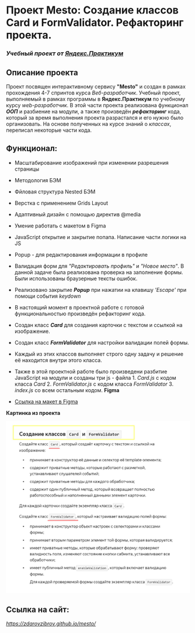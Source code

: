 # Проект Mesto: Создание классов Card и FormValidator. Рефакторинг проекта.

### _Учебный проект от [Яндекс.Практикум](https://practicum.yandex.ru/web/)_

## Описание проекта

Проект посвящен интерактивному сервису **"Mesto"** и создан в рамках прохождения 4-7 спринтов курса *Веб-разработчик*. Учебный проект, выполняемый в рамках программы в **Яндекс.Практикум** по учебному курсу _web-разработчик_. В этой части проекта реализована функционал ***ООП*** и разбиение на модули, а также произведён ***рефакторинг*** кода, который за время выполнения проекта разрастался и его нужно было организовать. На основе полученных на курсе знаний о *классах*, переписал некоторые части кода.

## Функционал:

- Масштабирование изображений при изменении разрешения страницы
- Методология БЭМ
- Фйловая структура Nested БЭМ
- Верстка с применением Grids Layout
- Адаптивный дизайн с помощью директив @media
- Умение работать с макетом в Figma
- JavaScript открытие и закрытие попапа. Написание части логики на JS
- Popup - для редактирования информации в профиле
- Валидация форм для *"Редактировать профиль"* и *"Новое место"*. В данной задаче была реализована проверка на заполнение формы. Были использованы браузерные тексты ошибок.
- Реализовано закрытие ***Popup*** при нажатии на клавишу *'Escape'* при помощи события *keydown*
- В настоящий момент в проектной работе с готовой функциональностью произведён рефакторинг кода.
- Создан класс ***Card*** для создания карточки с текстом и ссылкой на изображение.
- Создан класс ***FormValidator*** для настройки валидации полей формы.
- Каждый из этих классов выполняет строго одну задачу и решение её находится внутри этого класса.
- Также в этой проектной работе было произведени разбитие JavaScript на модули и созданы три js - файла
        1. *Card.js* с кодом класса *Card*
        2. *FormValidator.js* с кодом класса *FormValidator*
        3. *index.js* со всем остальным кодом.
**Figma**

- [Ссылка на макет в Figma](https://www.figma.com/file/kRVLKwYG3d1HGLvh7JFWRT/JavaScript.-Sprint-6?node-id=0%3A1)

**Картинка из проекта**

![Полка путешественника](./images/mesto_readme.jpg)

## Ссылка на сайт:

*https://zdarovzibrov.github.io/mesto/*
